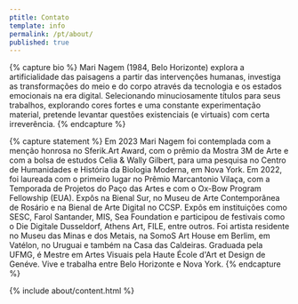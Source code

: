 ```yaml
---
ptitle: Contato
template: info
permalink: /pt/about/
published: true
---
```

{% capture bio %}
Mari Nagem (1984, Belo Horizonte) explora a artificialidade das paisagens a partir das intervenções humanas, investiga as transformações do meio e do corpo através da tecnologia e os estados emocionais na era digital. Selecionando minuciosamente títulos para seus trabalhos, explorando cores fortes e uma constante experimentação material, pretende levantar questões existenciais (e virtuais) com certa irreverência.
{% endcapture %}

{% capture statement %}
Em 2023 Mari Nagem foi contemplada com a menção honrosa no Sferik.Art Award, com o prêmio da Mostra 3M de Arte e com a bolsa de estudos Celia & Wally Gilbert, para uma pesquisa no Centro de Humanidades e História da Biologia Moderna, em Nova York. Em 2022, foi laureada com o primeiro lugar no Prêmio Marcantonio Vilaça, com a Temporada de Projetos do Paço das Artes e com o Ox-Bow Program Fellowship (EUA). Expôs na Bienal Sur, no Museu de Arte Contemporânea de Rosário e na Bienal de Arte Digital no CCSP. Expôs em instituições como SESC, Farol Santander, MIS, Sea Foundation e participou de festivais como o Die Digitale Dusseldorf, Athens Art, FILE, entre outros. Foi artista residente no Museu das Minas e dos Metais, na SomoS Art House em Berlim, em Vatélon, no Uruguai e também na Casa das Caldeiras. Graduada pela UFMG, é Mestre em Artes Visuais pela Haute École d'Art et Design de Genéve. Vive e trabalha entre Belo Horizonte e Nova York.
{% endcapture %}

{% include about/content.html %}
